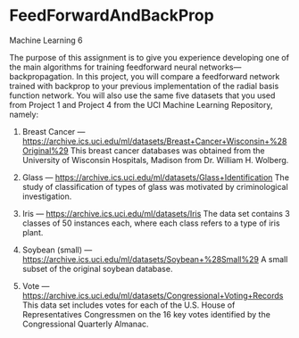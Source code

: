 # FeedForwardAndBackProp
Machine Learning 6

The purpose of this assignment is to give you experience developing one of the main algorithms for
training feedforward neural networks—backpropagation. In this project, you will compare a feedforward
network trained with backprop to your previous implementation of the radial basis function network. You
will also use the same five datasets that you used from Project 1 and Project 4 from the UCI Machine
Learning Repository, namely:

1. Breast Cancer — https://archive.ics.uci.edu/ml/datasets/Breast+Cancer+Wisconsin+%28Original%29
This breast cancer databases was obtained from the University of Wisconsin Hospitals, Madison from
Dr. William H. Wolberg.

2. Glass — https://archive.ics.uci.edu/ml/datasets/Glass+Identification
The study of classification of types of glass was motivated by criminological investigation.

3. Iris — https://archive.ics.uci.edu/ml/datasets/Iris
The data set contains 3 classes of 50 instances each, where each class refers to a type of iris plant.

4. Soybean (small) — https://archive.ics.uci.edu/ml/datasets/Soybean+%28Small%29
A small subset of the original soybean database.

5. Vote — https://archive.ics.uci.edu/ml/datasets/Congressional+Voting+Records
This data set includes votes for each of the U.S. House of Representatives Congressmen on the 16 key
votes identified by the Congressional Quarterly Almanac.
